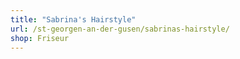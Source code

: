```yaml
---
title: "Sabrina's Hairstyle"
url: /st-georgen-an-der-gusen/sabrinas-hairstyle/
shop: Friseur
---
```

